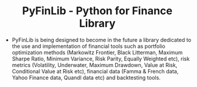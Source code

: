 # <center> PyFinLib - Python for Finance Library</center>

- PyFinLib is being designed to become in the future a library dedicated to the use and implementation of financial tools such as portfolio optimization methods (Markowitz Frontier, Black Litterman, Maximum Sharpe Ratio, Minimum Variance, Risk Parity, Equally Weighted etc), risk metrics (Volatility, Underwater, Maximum Drawdown, Value at Risk, Conditional Value at Risk etc), financial data (Famma & French data, Yahoo Finance data, Quandl data etc) and backtesting tools.
